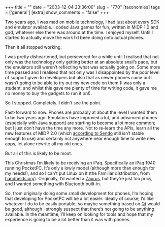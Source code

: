 +++
title = ""
date = "2003-12-04 23:36:00"
slug = "770"
[taxonomies]
tags = ['general']
[extra]
show_comments = "false"
+++

Two years ago, I was mad on mobile technology, I had just about every SDK and emulator available. I coded Java games for fun, written in MIDP 1.0 and god, whatever else there was around at the time. I enjoyed myself. Until I started to actually move the work I’d been doing onto actual phones.

Then it all stopped working.

I was pretty disheartened, but persevered for a while until I realised that not only was the technology only getting better at an absolute snail’s pace, but the emulators still weren’t reflecting what was actually going on. Some more time passed and I realised that not only was I disappointed by the poor level of support given to developers but also that as newer phones came out I wasn’t going to be able to try out my new code on them (I was only a student, and whilst this gave me plenty of time for writing code, it gave me no money to buy the gadgets to run it on!).

So I stopped. Completely. I didn’t see the point.

Fast-forward to now. Phones are probably at about the level I wanted them to be two years ago. Emulators have improved a lot, and advanced phones (especially with Java support) are starting to become a lot more common; but I just don’t have the time any more. Not to re-learn the APIs, learn all the new features of MIDP 2.0 (which [according to Sendo](http://www.mobitopia.com/20031129.html#011656) still isn’t stable enough to use) and certainly not anywhere near enough time to write new apps, let alone rewrite all my old ones.

But all of this is likely to be moot.

This Christmas I’m likely to be receiving an iPaq. Specifically an iPaq 1940 running PocketPC. It’s only a lowly model (although more than enough for my needs!), and so I can’t put Linux on it (the Familiar distribution, from [handhelds.org](http://www.handhelds.org/geeklog/index.php)). Originally, I’d wanted a [Zaurus](http://www.myzaurus.com), but they’re just too pricy, and I wanted something with Bluetooth built-in.

So, from originally doing some small development for phones, I’m hoping that developing for PocketPC will be a lot easier. Ideally of course, I’d like whatever I do to be easily portable, so maybe something based on [Qt](http://www.trolltech.com/) would be good, although I strongly suspect that there’s not going to be anything available. In the meantime, I’ll keep on looking for tools and hope that my experience is going to be a lot better than it was with phones.
